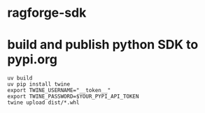 # ragforge-sdk

# build and publish python SDK to pypi.org

```shell
uv build
uv pip install twine
export TWINE_USERNAME="__token__"
export TWINE_PASSWORD=$YOUR_PYPI_API_TOKEN
twine upload dist/*.whl
```
